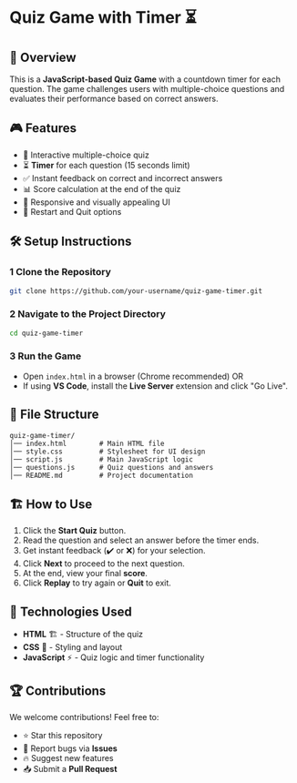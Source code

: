 # Quiz Game with Timer ⏳

## 📌 Overview
This is a **JavaScript-based Quiz Game** with a countdown timer for each question. The game challenges users with multiple-choice questions and evaluates their performance based on correct answers.

## 🎮 Features
- 🚀 Interactive multiple-choice quiz
- ⏳ **Timer** for each question (15 seconds limit)
- ✅ Instant feedback on correct and incorrect answers
- 📊 Score calculation at the end of the quiz
- 🎨 Responsive and visually appealing UI
- 🔄 Restart and Quit options

## 🛠️ Setup Instructions
### 1 Clone the Repository
```bash
git clone https://github.com/your-username/quiz-game-timer.git
```

### 2 Navigate to the Project Directory
```bash
cd quiz-game-timer
```
### 3 Run the Game
- Open `index.html` in a browser (Chrome recommended) OR
- If using **VS Code**, install the **Live Server** extension and click "Go Live".

## 📜 File Structure
```
quiz-game-timer/
│── index.html        # Main HTML file
│── style.css         # Stylesheet for UI design
│── script.js         # Main JavaScript logic
│── questions.js      # Quiz questions and answers
│── README.md         # Project documentation
```

## 🏗️ How to Use
1. Click the **Start Quiz** button.
2. Read the question and select an answer before the timer ends.
3. Get instant feedback (✔️ or ❌) for your selection.
4. Click **Next** to proceed to the next question.
5. At the end, view your final **score**.
6. Click **Replay** to try again or **Quit** to exit.

## 🎨 Technologies Used
- **HTML** 🏗️ - Structure of the quiz
- **CSS** 🎨 - Styling and layout
- **JavaScript** ⚡ - Quiz logic and timer functionality

## 🏆 Contributions
We welcome contributions! Feel free to:
- ⭐ Star this repository
- 🐛 Report bugs via **Issues**
- 🔥 Suggest new features
- 📥 Submit a **Pull Request**




